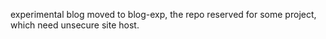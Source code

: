 experimental blog moved to blog-exp,
the repo reserved for some project, which need unsecure site host.

